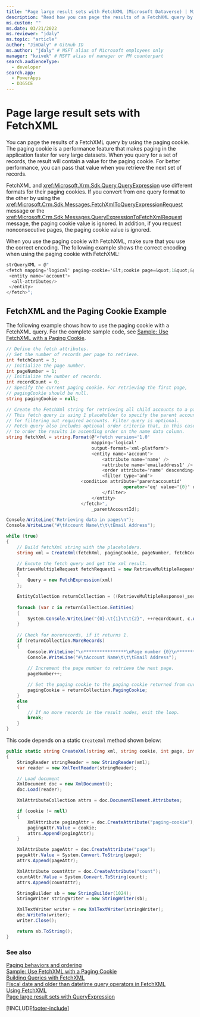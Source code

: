 ```yaml
---
title: "Page large result sets with FetchXML (Microsoft Dataverse) | Microsoft Docs" # Intent and product brand in a unique string of 43-59 chars including spaces
description: "Read how you can page the results of a FetchXML query by using the paging cookie" # 115-145 characters including spaces. This abstract displays in the search result.
ms.custom: ""
ms.date: 03/21/2022
ms.reviewer: "jdaly"
ms.topic: "article"
author: "JimDaly" # GitHub ID
ms.author: "jdaly" # MSFT alias of Microsoft employees only
manager: "kvivek" # MSFT alias of manager or PM counterpart
search.audienceType: 
  - developer
search.app: 
  - PowerApps
  - D365CE
---
```

# Page large result sets with FetchXML

You can page the results of a FetchXML query by using the paging cookie. The paging cookie is a performance feature that makes paging in the application faster for very large datasets. When you query for a set of records, the result will contain a value for the paging cookie. For better performance, you can pass that value when you retrieve the next set of records.  
  
 FetchXML and <xref:Microsoft.Xrm.Sdk.Query.QueryExpression> use different formats for their paging cookies. If you convert from one query format to the other by using the <xref:Microsoft.Crm.Sdk.Messages.FetchXmlToQueryExpressionRequest> message or the <xref:Microsoft.Crm.Sdk.Messages.QueryExpressionToFetchXmlRequest> message, the paging cookie value is ignored. In addition, if you request nonconsecutive pages, the paging cookie value is ignored.  
  
 When you use the paging cookie with FetchXML, make sure that you use the correct encoding. The following example shows the correct encoding when using the paging cookie with FetchXML:  
  
```csharp  
strQueryXML = @"  
<fetch mapping='logical' paging-cookie='&lt;cookie page=&quot;1&quot;&gt;&lt;accountid last=&quot;{E062B974-7F8D-DC11-9048-0003FF27AC3B}&quot; first=&quot;{60B934EF-798D-DC11-9048-0003FF27AC3B}&quot;/&gt;&lt;/cookie&gt;' page='2' count='2'>  
 <entity name='account'>  
  <all-attributes/>  
 </entity>  
</fetch>";  
```  
  
## FetchXML and the Paging Cookie Example  

 The following example shows how to use the paging cookie with a FetchXML query. For the complete sample code, see [Sample: Use FetchXML with a Paging Cookie](samples/use-fetchxml-paging-cookie.md).  
  
```csharp
// Define the fetch attributes.
// Set the number of records per page to retrieve.
int fetchCount = 3;
// Initialize the page number.
int pageNumber = 1;
// Initialize the number of records.
int recordCount = 0;
// Specify the current paging cookie. For retrieving the first page, 
// pagingCookie should be null.
string pagingCookie = null;

// Create the FetchXml string for retrieving all child accounts to a parent account.
// This fetch query is using 1 placeholder to specify the parent account id 
// for filtering out required accounts. Filter query is optional.
// Fetch query also includes optional order criteria that, in this case, is used 
// to order the results in ascending order on the name data column.
string fetchXml = string.Format(@"<fetch version='1.0' 
                                mapping='logical' 
                                output-format='xml-platform'>
                                <entity name='account'>
                                    <attribute name='name' />
                                    <attribute name='emailaddress1' />
                                    <order attribute='name' descending='false'/>
                                    <filter type='and'>
                            <condition attribute='parentaccountid' 
                                            operator='eq' value='{0}' uiname='' uitype='' />
                                    </filter>
                                </entity>
                            </fetch>",
                                _parentAccountId);

Console.WriteLine("Retrieving data in pages\n"); 
Console.WriteLine("#\tAccount Name\t\t\tEmail Address");

while (true)
{
    // Build fetchXml string with the placeholders.
    string xml = CreateXml(fetchXml, pagingCookie, pageNumber, fetchCount);

    // Excute the fetch query and get the xml result.
    RetrieveMultipleRequest fetchRequest1 = new RetrieveMultipleRequest
    {
        Query = new FetchExpression(xml)
    };

    EntityCollection returnCollection = ((RetrieveMultipleResponse)_service.Execute(fetchRequest1)).EntityCollection;
    
    foreach (var c in returnCollection.Entities)
    {
        System.Console.WriteLine("{0}.\t{1}\t\t{2}", ++recordCount, c.Attributes["name"], c.Attributes["emailaddress1"] );
    }                        
    
    // Check for morerecords, if it returns 1.
    if (returnCollection.MoreRecords)
    {
        Console.WriteLine("\n****************\nPage number {0}\n****************", pageNumber);
        Console.WriteLine("#\tAccount Name\t\t\tEmail Address");
        
        // Increment the page number to retrieve the next page.
        pageNumber++;

        // Set the paging cookie to the paging cookie returned from current results.                            
        pagingCookie = returnCollection.PagingCookie;
    }
    else
    {
        // If no more records in the result nodes, exit the loop.
        break;
    }
}
```

This code depends on a static `CreateXml` method shown below:

```csharp
public static string CreateXml(string xml, string cookie, int page, int count)
{
    StringReader stringReader = new StringReader(xml);
    var reader = new XmlTextReader(stringReader);

    // Load document
    XmlDocument doc = new XmlDocument();
    doc.Load(reader);

    XmlAttributeCollection attrs = doc.DocumentElement.Attributes;

    if (cookie != null)
    {
        XmlAttribute pagingAttr = doc.CreateAttribute("paging-cookie");
        pagingAttr.Value = cookie;
        attrs.Append(pagingAttr);
    }

    XmlAttribute pageAttr = doc.CreateAttribute("page");
    pageAttr.Value = System.Convert.ToString(page);
    attrs.Append(pageAttr);

    XmlAttribute countAttr = doc.CreateAttribute("count");
    countAttr.Value = System.Convert.ToString(count);
    attrs.Append(countAttr);

    StringBuilder sb = new StringBuilder(1024);
    StringWriter stringWriter = new StringWriter(sb);

    XmlTextWriter writer = new XmlTextWriter(stringWriter);
    doc.WriteTo(writer);
    writer.Close();

    return sb.ToString();
}
```
  
### See also

 [Paging behaviors and ordering](paging-behaviors-and-ordering.md)  
 [Sample: Use FetchXML with a Paging Cookie](samples/use-fetchxml-paging-cookie.md)   
 [Building Queries with FetchXML](/dynamics365/customer-engagement/developer/org-service/build-queries-fetchxml)   
 [Fiscal date and older than datetime query operators in FetchXML](../use-fetchxml-fiscal-date-older-datetime-query-operators.md)   
 [Using FetchXML](../use-fetchxml-construct-query.md)   
 [Page large result sets with QueryExpression](page-large-result-sets-with-queryexpression.md)


[!INCLUDE[footer-include](../../../includes/footer-banner.md)]